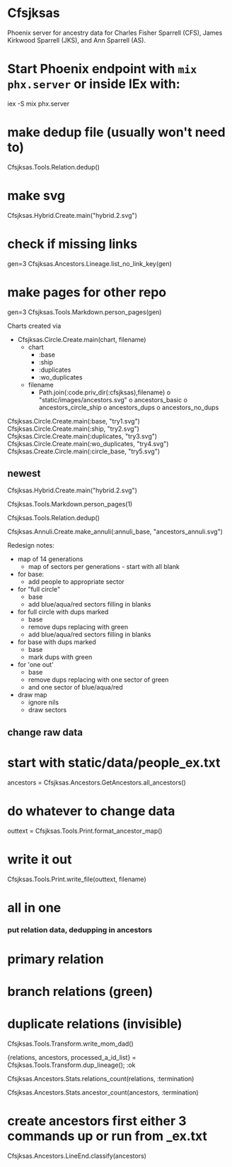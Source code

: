 # Cfsjksas

Phoenix server for ancestry data for
Charles Fisher Sparrell (CFS),
James Kirkwood Sparrell (JKS),
and Ann Sparrell (AS).

# Start Phoenix endpoint with `mix phx.server` or inside IEx with:
  iex -S mix phx.server

# make dedup file (usually won't need to)
Cfsjksas.Tools.Relation.dedup()

# make svg
Cfsjksas.Hybrid.Create.main("hybrid.2.svg")

# check if missing links
gen=3
Cfsjksas.Ancestors.Lineage.list_no_link_key(gen)

# make pages for other repo
gen=3
Cfsjksas.Tools.Markdown.person_pages(gen)


Charts created via
  * Cfsjksas.Circle.Create.main(chart, filename)
    + chart
      - :base
      - :ship
      - :duplicates
      - :wo_duplicates
    + filename
      - Path.join(:code.priv_dir(:cfsjksas),filename)
        o "static/images/ancestors.svg"
        o ancestors_basic
        o ancestors_circle_ship
        o ancestors_dups
        o ancestors_no_dups

Cfsjksas.Circle.Create.main(:base, "try1.svg")
Cfsjksas.Circle.Create.main(:ship, "try2.svg")
Cfsjksas.Circle.Create.main(:duplicates, "try3.svg")
Cfsjksas.Circle.Create.main(:wo_duplicates, "try4.svg")
Cfsjksas.Create.Circle.main(:circle_base, "try5.svg")

## newest
Cfsjksas.Hybrid.Create.main("hybrid.2.svg")

Cfsjksas.Tools.Markdown.person_pages(1)

Cfsjksas.Tools.Relation.dedup()

Cfsjksas.Annuli.Create.make_annuli(:annuli_base, "ancestors_annuli.svg")



  Redesign notes:
  * map of 14 generations
    + map of sectors per generations - start with all blank
  * for base:
    + add people to appropriate sector
  * for "full circle"
    + base
    + add blue/aqua/red sectors filling in blanks
  * for full circle with dups marked
    + base
    + remove dups replacing with green
    + add blue/aqua/red sectors filling in blanks
  * for base with dups marked
    + base
    + mark dups with green
  * for 'one out'
    + base
    + remove dups replacing with one sector of green
    + and one sector of blue/aqua/red
  * draw map
    + ignore nils
    + draw sectors



## change raw data
# start with static/data/people_ex.txt
ancestors = Cfsjksas.Ancestors.GetAncestors.all_ancestors()
# do whatever to change data
outtext = Cfsjksas.Tools.Print.format_ancestor_map()
# write it out
Cfsjksas.Tools.Print.write_file(outtext, filename)
# all in one




### put relation data, dedupping in ancestors
# primary relation
# branch relations (green)
# duplicate relations (invisible)


Cfsjksas.Tools.Transform.write_mom_dad()

{relations, ancestors, processed_a_id_list} = Cfsjksas.Tools.Transform.dup_lineage(); :ok

Cfsjksas.Ancestors.Stats.relations_count(relations, :termination)

Cfsjksas.Ancestors.Stats.ancestor_count(ancestors, :termination)

# create ancestors first either 3 commands up or run from _ex.txt
Cfsjksas.Ancestors.LineEnd.classify(ancestors)
